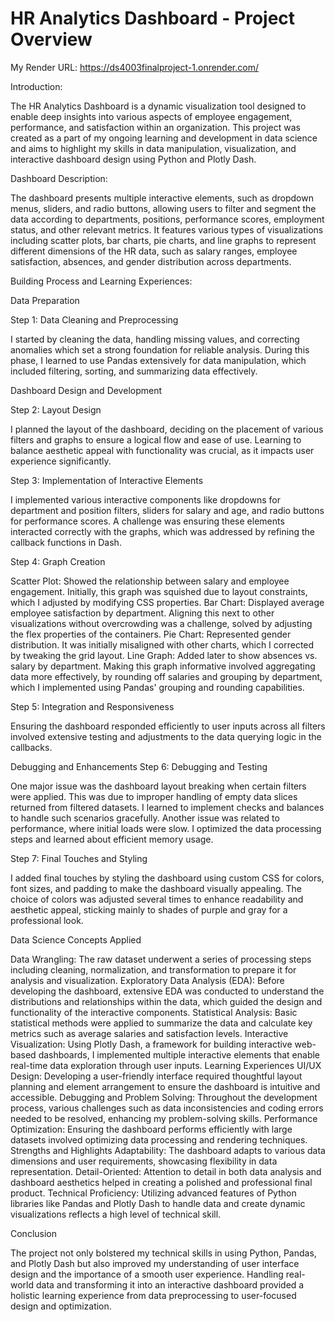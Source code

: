 # HR Analytics Dashboard - Project Overview

My Render URL: https://ds4003finalproject-1.onrender.com/

Introduction:

The HR Analytics Dashboard is a dynamic visualization tool designed to enable deep insights into various aspects of employee engagement, performance, and satisfaction within an organization. This project was created as a part of my ongoing learning and development in data science and aims to highlight my skills in data manipulation, visualization, and interactive dashboard design using Python and Plotly Dash.

Dashboard Description:

The dashboard presents multiple interactive elements, such as dropdown menus, sliders, and radio buttons, allowing users to filter and segment the data according to departments, positions, performance scores, employment status, and other relevant metrics. It features various types of visualizations including scatter plots, bar charts, pie charts, and line graphs to represent different dimensions of the HR data, such as salary ranges, employee satisfaction, absences, and gender distribution across departments.

Building Process and Learning Experiences:

Data Preparation

Step 1: Data Cleaning and Preprocessing

I started by cleaning the data, handling missing values, and correcting anomalies which set a strong foundation for reliable analysis.
During this phase, I learned to use Pandas extensively for data manipulation, which included filtering, sorting, and summarizing data effectively.

Dashboard Design and Development

Step 2: Layout Design

I planned the layout of the dashboard, deciding on the placement of various filters and graphs to ensure a logical flow and ease of use.
Learning to balance aesthetic appeal with functionality was crucial, as it impacts user experience significantly.

Step 3: Implementation of Interactive Elements

I implemented various interactive components like dropdowns for department and position filters, sliders for salary and age, and radio buttons for performance scores.
A challenge was ensuring these elements interacted correctly with the graphs, which was addressed by refining the callback functions in Dash.

Step 4: Graph Creation

Scatter Plot: Showed the relationship between salary and employee engagement. Initially, this graph was squished due to layout constraints, which I adjusted by modifying CSS properties.
Bar Chart: Displayed average employee satisfaction by department. Aligning this next to other visualizations without overcrowding was a challenge, solved by adjusting the flex properties of the containers.
Pie Chart: Represented gender distribution. It was initially misaligned with other charts, which I corrected by tweaking the grid layout.
Line Graph: Added later to show absences vs. salary by department. Making this graph informative involved aggregating data more effectively, by rounding off salaries and grouping by department, which I implemented using Pandas' grouping and rounding capabilities.

Step 5: Integration and Responsiveness

Ensuring the dashboard responded efficiently to user inputs across all filters involved extensive testing and adjustments to the data querying logic in the callbacks.

Debugging and Enhancements
Step 6: Debugging and Testing

One major issue was the dashboard layout breaking when certain filters were applied. This was due to improper handling of empty data slices returned from filtered datasets. I learned to implement checks and balances to handle such scenarios gracefully.
Another issue was related to performance, where initial loads were slow. I optimized the data processing steps and learned about efficient memory usage.

Step 7: Final Touches and Styling

I added final touches by styling the dashboard using custom CSS for colors, font sizes, and padding to make the dashboard visually appealing.
The choice of colors was adjusted several times to enhance readability and aesthetic appeal, sticking mainly to shades of purple and gray for a professional look.

Data Science Concepts Applied

Data Wrangling: The raw dataset underwent a series of processing steps including cleaning, normalization, and transformation to prepare it for analysis and visualization.
Exploratory Data Analysis (EDA): Before developing the dashboard, extensive EDA was conducted to understand the distributions and relationships within the data, which guided the design and functionality of the interactive components.
Statistical Analysis: Basic statistical methods were applied to summarize the data and calculate key metrics such as average salaries and satisfaction levels.
Interactive Visualization: Using Plotly Dash, a framework for building interactive web-based dashboards, I implemented multiple interactive elements that enable real-time data exploration through user inputs.
Learning Experiences
UI/UX Design: Developing a user-friendly interface required thoughtful layout planning and element arrangement to ensure the dashboard is intuitive and accessible.
Debugging and Problem Solving: Throughout the development process, various challenges such as data inconsistencies and coding errors needed to be resolved, enhancing my problem-solving skills.
Performance Optimization: Ensuring the dashboard performs efficiently with large datasets involved optimizing data processing and rendering techniques.
Strengths and Highlights
Adaptability: The dashboard adapts to various data dimensions and user requirements, showcasing flexibility in data representation.
Detail-Oriented: Attention to detail in both data analysis and dashboard aesthetics helped in creating a polished and professional final product.
Technical Proficiency: Utilizing advanced features of Python libraries like Pandas and Plotly Dash to handle data and create dynamic visualizations reflects a high level of technical skill.

Conclusion

The project not only bolstered my technical skills in using Python, Pandas, and Plotly Dash but also improved my understanding of user interface design and the importance of a smooth user experience. Handling real-world data and transforming it into an interactive dashboard provided a holistic learning experience from data preprocessing to user-focused design and optimization.
